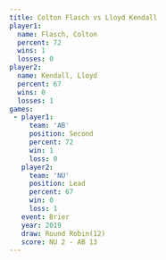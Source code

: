 ```yaml
---
title: Colton Flasch vs Lloyd Kendall
player1:              
  name: Flasch, Colton
  percent: 72         
  wins: 1             
  losses: 0           
player2:              
  name: Kendall, Lloyd
  percent: 67         
  wins: 0             
  losses: 1           
games:
 - player1:          
     team: 'AB'      
     position: Second
     percent: 72     
     win: 1          
     loss: 0         
   player2:        
     team: 'NU'    
     position: Lead
     percent: 67   
     win: 0        
     loss: 1       
   event: Brier         
   year: 2019           
   draw: Round Robin(12)
   score: NU 2 - AB 13  
---
```

